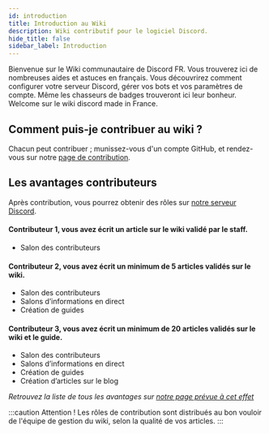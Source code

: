 ```yaml
---
id: introduction
title: Introduction au Wiki
description: Wiki contributif pour le logiciel Discord.
hide_title: false
sidebar_label: Introduction
---
```


Bienvenue sur le Wiki communautaire de Discord FR. Vous trouverez ici de nombreuses aides et astuces en français. Vous découvrirez comment configurer votre serveur Discord, gérer vos bots et vos paramètres de compte. Même les chasseurs de badges trouveront ici leur bonheur. Welcome sur le wiki discord made in France.

## Comment puis-je contribuer au wiki ?
Chacun peut contribuer ; munissez-vous d'un compte GitHub, et rendez-vous sur notre [page de contribution](/wiki/contribuer). 

## Les avantages contributeurs
Après contribution, vous pourrez obtenir des rôles sur [notre serveur Discord](https://discord.gg/fr).

#### Contributeur 1, vous avez écrit un article sur le wiki validé par le staff.
- Salon des contributeurs

#### Contributeur 2, vous avez écrit un minimum de 5 articles validés sur le wiki.
- Salon des contributeurs
- Salons d’informations en direct
- Création de guides

#### Contributeur 3, vous avez écrit un minimum de 20 articles validés sur le wiki et le guide.
- Salon des contributeurs
- Salons d’informations en direct
- Création de guides
- Création d’articles sur le blog

*Retrouvez la liste de tous les avantages sur [notre page prévue à cet effet](https://discord.fr/serveur)*

:::caution Attention !
Les rôles de contribution sont distribués au bon vouloir de l'équipe de gestion du wiki, selon la qualité de vos articles.
:::
